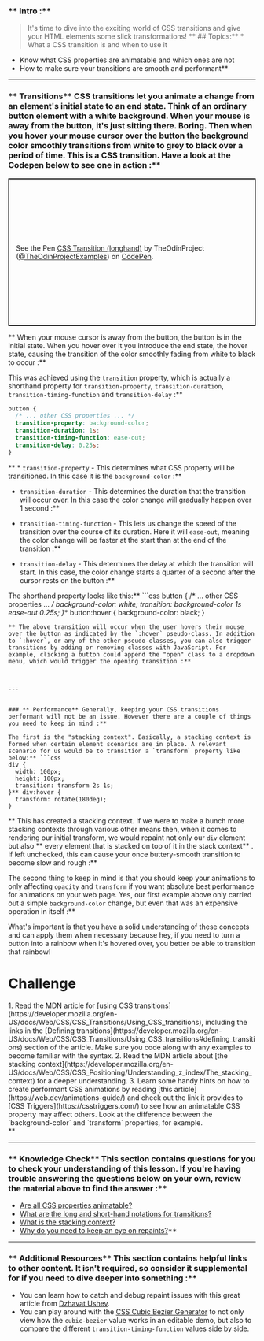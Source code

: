 ### ** Intro :** 
>It's time to dive into the exciting world of CSS transitions and give your HTML elements some slick transformations! ** ## Topics:** * What a CSS transition is and when to use it
* Know what CSS properties are animatable and which ones are not
* How to make sure your transitions are smooth and performant** 

---


### ** Transitions** CSS transitions let you animate a change from an element's initial state to an end state. Think of an ordinary button element with a white background. When your mouse is away from the button, it's just sitting there. Boring. Then when you hover your mouse cursor over the button the background color smoothly transitions from white to grey to black over a period of time. This is a CSS transition. Have a look at the Codepen below to see one in action :**

<p class="codepen" data-height="300" data-theme-id="dark" data-default-tab="css,result" data-slug-hash="eYGmYRm" data-editable="true" data-user="TheOdinProjectExamples" style="height: 300px; box-sizing: border-box; display: flex; align-items: center; justify-content: center; border: 2px solid; margin: 1em 0; padding: 1em;">
  <span>See the Pen <a href="https://codepen.io/TheOdinProjectExamples/pen/eYGmYRm">
  CSS Transition (longhand)</a> by TheOdinProject (<a href="https://codepen.io/TheOdinProjectExamples">@TheOdinProjectExamples</a>)
  on <a href="https://codepen.io">CodePen</a>.</span>

</p>

<script async src="https://cpwebassets.codepen.io/assets/embed/ei.js"></script>** When your mouse cursor is away from the button, the button is in the initial state. When you hover over it you introduce the end state, the hover state, causing the transition of the color smoothly fading from white to black to occur :**

This was achieved using the `transition` property, which is actually a shorthand property for `transition-property`, `transition-duration`, `transition-timing-function` and `transition-delay` :**

```css
button {
  /* ... other CSS properties ... */
  transition-property: background-color;
  transition-duration: 1s;
  transition-timing-function: ease-out;
  transition-delay: 0.25s;
}
```
** * `transition-property` - This determines what CSS property will be transitioned. In this case it is the `background-color` :**



* `transition-duration` - This determines the duration that the transition will occur over. In this case the color change will gradually happen over 1 second :**



* `transition-timing-function` - This lets us change the speed of the transition over the course of its duration. Here it will `ease-out`, meaning the color change will be faster at the start than at the end of the transition :**



* `transition-delay` - This determines the delay at which the transition will start. In this case, the color change starts a quarter of a second after the cursor rests on the button :**

The shorthand property looks like this:** ```css
button {
  /* ... other CSS properties ... */
  background-color: white;
  transition: background-color 1s ease-out 0.25s;
}** button:hover {
  background-color: black;
}
```
** The above transition will occur when the user hovers their mouse over the button as indicated by the `:hover` pseudo-class. In addition to `:hover`, or any of the other pseudo-classes, you can also trigger transitions by adding or removing classes with JavaScript. For example, clicking a button could append the "open" class to a dropdown menu, which would trigger the opening transition :**



---


### ** Performance** Generally, keeping your CSS transitions performant will not be an issue. However there are a couple of things you need to keep in mind :**

The first is the "stacking context". Basically, a stacking context is formed when certain element scenarios are in place. A relevant scenario for us would be to transition a `transform` property like below:** ```css
div {
  width: 100px;
  height: 100px;
  transition: transform 2s 1s; 
}** div:hover {
  transform: rotate(180deg);
}
```
** This has created a stacking context. If we were to make a bunch more stacking contexts through various other means then, when it comes to rendering our initial transform, we would repaint not only our `div` element but also ** every element that is stacked on top of it in the stack context** . If left unchecked, this can cause your once buttery-smooth transition to become slow and rough :**

The second thing to keep in mind is that you should keep your animations to only affecting `opacity` and `transform` if you want absolute best performance for animations on your web page. Yes, our first example above only carried out a simple `background-color` change, but even that was an expensive operation in itself :**

What's important is that you have a solid understanding of these concepts and can apply them when necessary because hey, if you need to turn a button into a rainbow when it's hovered over, you better be able to transition that rainbow!
# Challenge
<div class="lesson-content__panel" markdown="1">
1. Read the MDN article for [using CSS transitions](https://developer.mozilla.org/en-US/docs/Web/CSS/CSS_Transitions/Using_CSS_transitions), including the links in the [Defining transitions](https://developer.mozilla.org/en-US/docs/Web/CSS/CSS_Transitions/Using_CSS_transitions#defining_transitions) section of the article. Make sure you code along with any examples to become familiar with the syntax.
2. Read the MDN article about [the stacking context](https://developer.mozilla.org/en-US/docs/Web/CSS/CSS_Positioning/Understanding_z_index/The_stacking_context) for a deeper understanding.
3. Learn some handy hints on how to create performant CSS animations by reading [this article](https://web.dev/animations-guide/) and check out the link it provides to [CSS Triggers](https://csstriggers.com/) to see how an animatable CSS property may affect others. Look at the difference between the `background-color` and `transform` properties, for example.
</div>** 

---


### ** Knowledge Check** This section contains questions for you to check your understanding of this lesson. If you're having trouble answering the questions below on your own, review the material above to find the answer :**

- <a class="knowledge-check-link" href="https://developer.mozilla.org/en-US/docs/Web/CSS/CSS_animated_properties">Are all CSS properties animatable?</a>
- <a class="knowledge-check-link" href="https://developer.mozilla.org/en-US/docs/Web/CSS/transition">What are the long and short-hand notations for transitions?</a>
- <a class="knowledge-check-link" href="https://developer.mozilla.org/en-US/docs/Web/CSS/CSS_Positioning/Understanding_z_index/The_stacking_context">What is the stacking context?</a>
- <a class="knowledge-check-link" href="https://dzhavat.github.io/2021/02/18/debugging-layout-repaint-issues-triggered-by-css-transition.html">Why do you need to keep an eye on repaints?</a>** 

---


### ** Additional Resources** This section contains helpful links to other content. It isn't required, so consider it supplemental for if you need to dive deeper into something :**



* You can learn how to catch and debug repaint issues with this great article from [Dzhavat Ushev](https://dzhavat.github.io/2021/02/18/debugging-layout-repaint-issues-triggered-by-css-transition.html).
* You can play around with the [CSS Cubic Bezier Generator](https://www.cssportal.com/css-cubic-bezier-generator/) to not only view how the `cubic-bezier` value works in an editable demo, but also to compare the different `transition-timing-function` values side by side.
